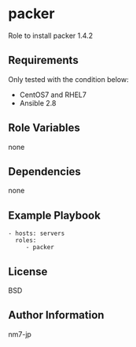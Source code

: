 packer
=========

Role to install packer 1.4.2

Requirements
------------

Only tested with the condition below:
- CentOS7 and RHEL7
- Ansible 2.8

Role Variables
--------------
none

Dependencies
------------

none

Example Playbook
----------------

    - hosts: servers
      roles:
         - packer

License
-------

BSD

Author Information
------------------

nm7-jp
